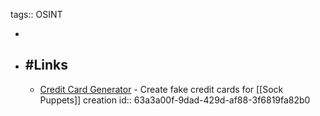 tags:: OSINT

-
- ## #Links
	- [Credit Card Generator](https://cardgenerator.org/) - Create fake credit cards for [[Sock Puppets]] creation
	  id:: 63a3a00f-9dad-429d-af88-3f6819fa82b0
